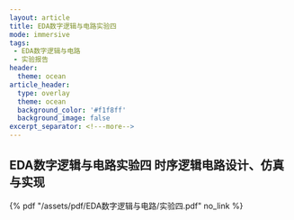 ```yaml
---
layout: article
title: EDA数字逻辑与电路实验四
mode: immersive
tags:
 - EDA数字逻辑与电路
 - 实验报告
header:
  theme: ocean
article_header:
  type: overlay
  theme: ocean
  background_color: '#f1f8ff'
  background_image: false
excerpt_separator: <!---more-->
---
```


## EDA数字逻辑与电路实验四 时序逻辑电路设计、仿真与实现

<!---more-->

{% pdf "/assets/pdf/EDA数字逻辑与电路/实验四.pdf" no_link %}